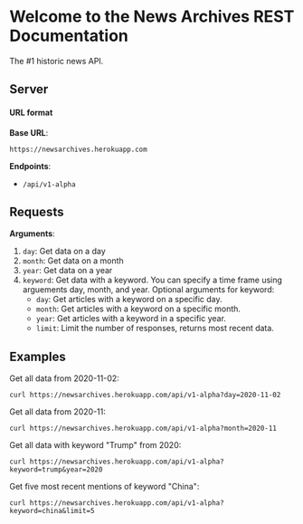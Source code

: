 # Welcome to the News Archives REST Documentation

The #1 historic news API.

## Server

#### URL format
**Base URL**:

    https://newsarchives.herokuapp.com

**Endpoints**:

- `/api/v1-alpha`

## Requests

**Arguments**: <br>
1. `day`: Get data on a day <br>
2. `month`: Get data on a month<br>
3. `year`: Get data on a year<br>
4. `keyword`: Get data with a keyword. You can specify a time frame using arguements day, month, and year. Optional arguments for keyword:<br>
    - `day`: Get articles with a keyword on a specific day.<br>
    - `month`: Get articles with a keyword on a specific month.<br>
    - `year`: Get articles with a keyword in a specific year.<br>
    - `limit`: Limit the number of responses, returns most recent data.

## Examples
Get all data from 2020-11-02:

    curl https://newsarchives.herokuapp.com/api/v1-alpha?day=2020-11-02

Get all data from 2020-11:

    curl https://newsarchives.herokuapp.com/api/v1-alpha?month=2020-11

Get all data with keyword "Trump" from 2020:

    curl https://newsarchives.herokuapp.com/api/v1-alpha?keyword=trump&year=2020

Get five most recent mentions of keyword "China":

    curl https://newsarchives.herokuapp.com/api/v1-alpha?keyword=china&limit=5